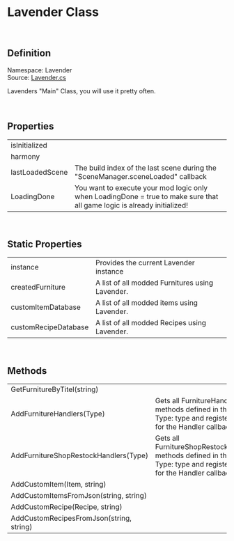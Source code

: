 # Lavender Class
<br>

## Definition
Namespace: Lavender <br>
Source: [Lavender.cs](https://github.com/leonarudo/Lavender/blob/main/Lavender/Lavender.cs)

Lavenders "Main" Class, you will use it pretty often.

<br>

## Properties

<table>
<tr>
    <td>isInitialized</td>
    <td></td>
</tr>
<tr>
    <td>harmony</td>
    <td></td>
</tr>
<tr>
    <td>lastLoadedScene</td>
    <td>The build index of the last scene during the "SceneManager.sceneLoaded" callback</td>
</tr>
<tr>
    <td>LoadingDone</td>
    <td>You want to execute your mod logic only when LoadingDone = true to make sure that all game logic is already initialized!</td>
</tr>
</table>

<br>

## Static Properties
<table>
<tr>
    <td>instance</td>
    <td>Provides the current Lavender instance</td>
</tr>
<tr>
    <td>createdFurniture</td>
    <td>A list of all modded Furnitures using Lavender.</td>
</tr>
<tr>
    <td>customItemDatabase</td>
    <td>A list of all modded items using Lavender.</td>
</tr>
<tr>
    <td>customRecipeDatabase</td>
    <td>A list of all modded Recipes using Lavender.</td>
</tr>
</table>

<br>

## Methods
<table>
<tr>
    <td>GetFurnitureByTitel(string)</td>
    <td></td>
</tr>
<tr>
    <td>AddFurnitureHandlers(Type)</td>
    <td>Gets all FurnitureHandler methods defined in the given Type: type and registers them for the Handler callback</td>
</tr>
<tr>
    <td>AddFurnitureShopRestockHandlers(Type)</td>
    <td>Gets all FurnitureShopRestockHandler methods defined in the given Type: type and registers them for the Handler callback</td>
</tr>
<tr>
    <td>AddCustomItem(Item, string)</td>
    <td></td>
</tr>
<tr>
    <td>AddCustomItemsFromJson(string, string)</td>
    <td></td>
</tr>
<tr>
    <td>AddCustomRecipe(Recipe, string)</td>
    <td></td>
</tr>
<tr>
    <td>AddCustomRecipesFromJson(string, string)</td>
    <td></td>
</tr>
</table>